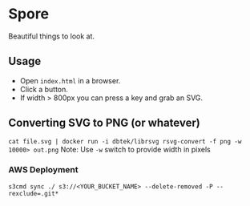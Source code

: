 # Spore

Beautiful things to look at.

## Usage
- Open `index.html` in a browser.
- Click a button.
- If width > 800px you can press a key and grab an SVG.

## Converting SVG to PNG (or whatever)
`cat file.svg | docker run -i dbtek/librsvg rsvg-convert -f png -w 10000> out.png`
Note: Use `-w` switch to provide width in pixels


### AWS Deployment
`s3cmd sync ./ s3://<YOUR_BUCKET_NAME> --delete-removed -P --rexclude=.git*`

